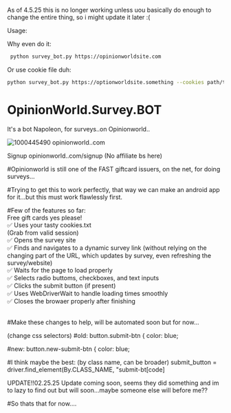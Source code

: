 As of 4.5.25 this is no longer working unless uou basically do enough to change the entire thing, so i might update it later :(

Usage:

Why even do it:
  ```bash
   python survey_bot.py https://opinionworldsite.com
   ```
   Or use cookie file duh:
   ```bash
   python survey_bot.py https://optionworldsite.something --cookies path/to/cookie.txt
   ```


# OpinionWorld.Survey.BOT
It's a bot Napoleon, for surveys..on Opinionworld..

![1000445490](https://github.com/user-attachments/assets/0463c12c-0bf3-4927-a7eb-2b8a0b4f5c80)
opinionworld..com

Signup
opinionworld..com/signup
(No affiliate bs here)

#Opinionworld is still one of the FAST giftcard issuers, on the net, for doing surveys...

#Trying to get this to work perfectly, that way we can make an android app for it...but this must work flawlessly first.

#Few of the features so far:<br>
Free gift cards yes please!<br>
✅ Uses your tasty cookies.txt<br>
   (Grab from valid session)<br>
✅ Opens the survey site<br>
✅ Finds and navigates to a dynamic survey link (without relying on the changing part of the URL, which updates by survey, even refreshing the survey/website)<br>
✅ Waits for the page to load properly<br>
✅ Selects radio buttoms, checkboxes, and text inputs<br>
✅ Clicks the submit button (if present)<br>
✅ Uses WebDriverWait to handle loading times smoothly<br>
✅ Closes the browaer properly after finishing<br><br>

#Make these changes to help, will be automated soon but for now...

(change css selectors)
#old:
button.submit-btn {
    color: blue;

#new:
button.new-submit-btn {
    color: blue;

#I think maybe the best:
(by class name, can be broader)
submit_button = driver.find_element(By.CLASS_NAME, "submit-bt[code]

UPDATE!!02.25.25
Update coming soon, seems they did something and im to lazy to find out
but will soon...maybe someone else will before me??

#So thats that for now....
